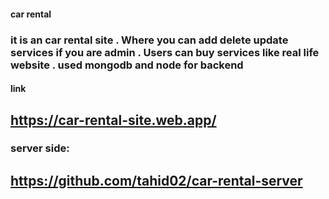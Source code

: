 #### car rental 
### it is an car rental site . Where you can add delete update services if you are admin . Users can buy services like real life website . used mongodb and node for backend
#### link
## https://car-rental-site.web.app/
### server side: 
## https://github.com/tahid02/car-rental-server
